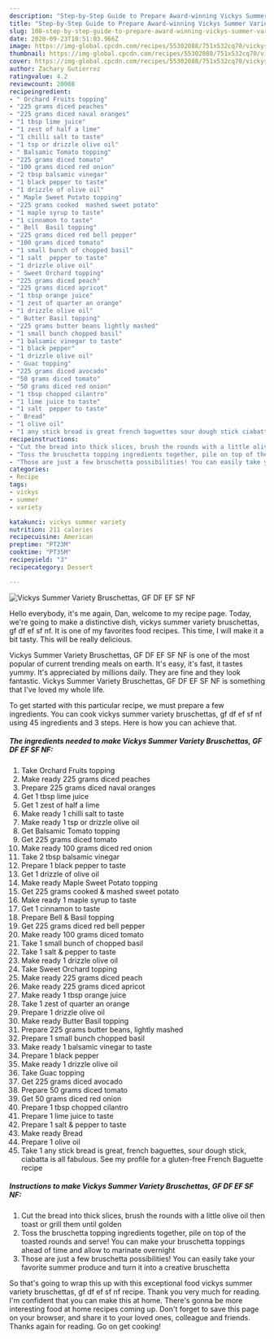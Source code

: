 ```yaml
---
description: "Step-by-Step Guide to Prepare Award-winning Vickys Summer Variety Bruschettas, GF DF EF SF NF"
title: "Step-by-Step Guide to Prepare Award-winning Vickys Summer Variety Bruschettas, GF DF EF SF NF"
slug: 108-step-by-step-guide-to-prepare-award-winning-vickys-summer-variety-bruschettas-gf-df-ef-sf-nf
date: 2020-09-23T10:51:03.966Z
image: https://img-global.cpcdn.com/recipes/55302088/751x532cq70/vickys-summer-variety-bruschettas-gf-df-ef-sf-nf-recipe-main-photo.jpg
thumbnail: https://img-global.cpcdn.com/recipes/55302088/751x532cq70/vickys-summer-variety-bruschettas-gf-df-ef-sf-nf-recipe-main-photo.jpg
cover: https://img-global.cpcdn.com/recipes/55302088/751x532cq70/vickys-summer-variety-bruschettas-gf-df-ef-sf-nf-recipe-main-photo.jpg
author: Zachary Gutierrez
ratingvalue: 4.2
reviewcount: 20008
recipeingredient:
- " Orchard Fruits topping"
- "225 grams diced peaches"
- "225 grams diced naval oranges"
- "1 tbsp lime juice"
- "1 zest of half a lime"
- "1 chilli salt to taste"
- "1 tsp or drizzle olive oil"
- " Balsamic Tomato topping"
- "225 grams diced tomato"
- "100 grams diced red onion"
- "2 tbsp balsamic vinegar"
- "1 black pepper to taste"
- "1 drizzle of olive oil"
- " Maple Sweet Potato topping"
- "225 grams cooked  mashed sweet potato"
- "1 maple syrup to taste"
- "1 cinnamon to taste"
- " Bell  Basil topping"
- "225 grams diced red bell pepper"
- "100 grams diced tomato"
- "1 small bunch of chopped basil"
- "1 salt  pepper to taste"
- "1 drizzle olive oil"
- " Sweet Orchard topping"
- "225 grams diced peach"
- "225 grams diced apricot"
- "1 tbsp orange juice"
- "1 zest of quarter an orange"
- "1 drizzle olive oil"
- " Butter Basil topping"
- "225 grams butter beans lightly mashed"
- "1 small bunch chopped basil"
- "1 balsamic vinegar to taste"
- "1 black pepper"
- "1 drizzle olive oil"
- " Guac topping"
- "225 grams diced avocado"
- "50 grams diced tomato"
- "50 grams diced red onion"
- "1 tbsp chopped cilantro"
- "1 lime juice to taste"
- "1 salt  pepper to taste"
- " Bread"
- "1 olive oil"
- "1 any stick bread is great french baguettes sour dough stick ciabatta is all fabulous See my profile for a glutenfree French Baguette recipe"
recipeinstructions:
- "Cut the bread into thick slices, brush the rounds with a little olive oil then toast or grill them until golden"
- "Toss the bruschetta topping ingredients together, pile on top of the toasted rounds and serve! You can make your bruschetta toppings ahead of time and allow to marinate overnight"
- "Those are just a few bruschetta possibilities! You can easily take your favorite summer produce and turn it into a creative bruschetta"
categories:
- Recipe
tags:
- vickys
- summer
- variety

katakunci: vickys summer variety 
nutrition: 211 calories
recipecuisine: American
preptime: "PT23M"
cooktime: "PT35M"
recipeyield: "3"
recipecategory: Dessert

---
```



![Vickys Summer Variety Bruschettas, GF DF EF SF NF](https://img-global.cpcdn.com/recipes/55302088/751x532cq70/vickys-summer-variety-bruschettas-gf-df-ef-sf-nf-recipe-main-photo.jpg)

Hello everybody, it's me again, Dan, welcome to my recipe page. Today, we're going to make a distinctive dish, vickys summer variety bruschettas, gf df ef sf nf. It is one of my favorites food recipes. This time, I will make it a bit tasty. This will be really delicious.



Vickys Summer Variety Bruschettas, GF DF EF SF NF is one of the most popular of current trending meals on earth. It's easy, it's fast, it tastes yummy. It's appreciated by millions daily. They are fine and they look fantastic. Vickys Summer Variety Bruschettas, GF DF EF SF NF is something that I've loved my whole life.


To get started with this particular recipe, we must prepare a few ingredients. You can cook vickys summer variety bruschettas, gf df ef sf nf using 45 ingredients and 3 steps. Here is how you can achieve that.

<!--inarticleads1-->

##### The ingredients needed to make Vickys Summer Variety Bruschettas, GF DF EF SF NF:

1. Take  Orchard Fruits topping
1. Make ready 225 grams diced peaches
1. Prepare 225 grams diced naval oranges
1. Get 1 tbsp lime juice
1. Get 1 zest of half a lime
1. Make ready 1 chilli salt to taste
1. Make ready 1 tsp or drizzle olive oil
1. Get  Balsamic Tomato topping
1. Get 225 grams diced tomato
1. Make ready 100 grams diced red onion
1. Take 2 tbsp balsamic vinegar
1. Prepare 1 black pepper to taste
1. Get 1 drizzle of olive oil
1. Make ready  Maple Sweet Potato topping
1. Get 225 grams cooked &amp; mashed sweet potato
1. Make ready 1 maple syrup to taste
1. Get 1 cinnamon to taste
1. Prepare  Bell &amp; Basil topping
1. Get 225 grams diced red bell pepper
1. Make ready 100 grams diced tomato
1. Take 1 small bunch of chopped basil
1. Take 1 salt &amp; pepper to taste
1. Make ready 1 drizzle olive oil
1. Take  Sweet Orchard topping
1. Make ready 225 grams diced peach
1. Make ready 225 grams diced apricot
1. Make ready 1 tbsp orange juice
1. Take 1 zest of quarter an orange
1. Prepare 1 drizzle olive oil
1. Make ready  Butter Basil topping
1. Prepare 225 grams butter beans, lightly mashed
1. Prepare 1 small bunch chopped basil
1. Make ready 1 balsamic vinegar to taste
1. Prepare 1 black pepper
1. Make ready 1 drizzle olive oil
1. Take  Guac topping
1. Get 225 grams diced avocado
1. Prepare 50 grams diced tomato
1. Get 50 grams diced red onion
1. Prepare 1 tbsp chopped cilantro
1. Prepare 1 lime juice to taste
1. Prepare 1 salt &amp; pepper to taste
1. Make ready  Bread
1. Prepare 1 olive oil
1. Take 1 any stick bread is great, french baguettes, sour dough stick, ciabatta is all fabulous. See my profile for a gluten-free French Baguette recipe




<!--inarticleads2-->

##### Instructions to make Vickys Summer Variety Bruschettas, GF DF EF SF NF:

1. Cut the bread into thick slices, brush the rounds with a little olive oil then toast or grill them until golden
1. Toss the bruschetta topping ingredients together, pile on top of the toasted rounds and serve! You can make your bruschetta toppings ahead of time and allow to marinate overnight
1. Those are just a few bruschetta possibilities! You can easily take your favorite summer produce and turn it into a creative bruschetta




So that's going to wrap this up with this exceptional food vickys summer variety bruschettas, gf df ef sf nf recipe. Thank you very much for reading. I'm confident that you can make this at home. There's gonna be more interesting food at home recipes coming up. Don't forget to save this page on your browser, and share it to your loved ones, colleague and friends. Thanks again for reading. Go on get cooking!
